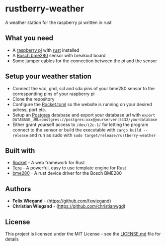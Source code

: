 # rustberry-weather

A weather station for the raspberry pi written in rust

## What you need

* A [raspberry pi](https://www.raspberrypi.org) with [rust](https://www.rust-lang.org) installed
* A [Bosch bme280](https://www.bosch-sensortec.com/products/environmental-sensors/humidity-sensors-bme280/) sensor with breakout board
* Some jumper cables for the connection between the pi and the sensor

## Setup your weather station

* Connect the vcc, gnd, scl and sda pins of your bme280 sensor to the corresponding pins of your raspberry pi
* Clone the repository
* Configure the [Rocket.toml](Rocket.toml) so the website is running on your desired adress, port etc.
* Setup an [Postgres](https://www.postgresql.org) database and export your database url with `export DATABASE_URL=postgres://postgres:xxx@yourserver:5432/yourdatabase`
* Either grant yourself access to `/dev/i2c-1/` for letting the program connect to the sensor or build the executable with `cargo build --release` and run as sudo with `sudo target/release/rustberry-weather`


## Built with

* [Rocket](https://rocket.rs) - A web framework for Rust
* [Tera](https://tera.netlify.app) - A powerful, easy to use template engine for Rust
* [bme280](https://github.com/uber-foo/bme280-rs) - A rust device driver for the Bosch BME280

## Authors

* **Felix Wiegand** - (https://github.com/fxwiegand)
* **Christian Wiegand** - (https://github.com/christianwgd)


## License

This project is licensed under the MIT License - see the [LICENSE.md](LICENSE.md) file for details

